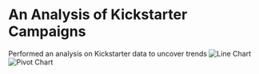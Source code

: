 # An Analysis of Kickstarter Campaigns
Performed an analysis on Kickstarter data to uncover trends
![Line Chart](/Users/whitn/Desktop/Data_Analysis_Bootcamp/Crowdfunding_Analysis/Line_Chart)
![Pivot Chart](/Desktop/Data_Analysis_Bootcamp/Crowdfunding_Analysis/Pivot_Chart.png)
